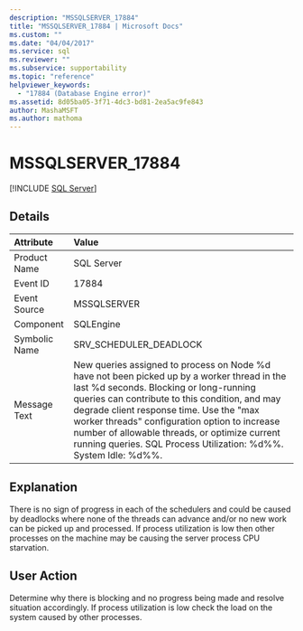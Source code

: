 ```yaml
---
description: "MSSQLSERVER_17884"
title: "MSSQLSERVER_17884 | Microsoft Docs"
ms.custom: ""
ms.date: "04/04/2017"
ms.service: sql
ms.reviewer: ""
ms.subservice: supportability
ms.topic: "reference"
helpviewer_keywords: 
  - "17884 (Database Engine error)"
ms.assetid: 8d05ba05-3f71-4dc3-bd81-2ea5ac9fe843
author: MashaMSFT
ms.author: mathoma
---
```

# MSSQLSERVER_17884
 [!INCLUDE [SQL Server](../../includes/applies-to-version/sqlserver.md)]
  
## Details  
  
| Attribute | Value |  
| :-------- | :---- |  
|Product Name|SQL Server|  
|Event ID|17884|  
|Event Source|MSSQLSERVER|  
|Component|SQLEngine|  
|Symbolic Name|SRV_SCHEDULER_DEADLOCK|  
|Message Text|New queries assigned to process on Node %d have not been picked  up by a worker thread in the last %d seconds. Blocking or long-running queries can contribute to this condition, and may degrade client response time. Use the "max worker threads" configuration option to increase number  of allowable threads, or optimize current running queries.  SQL Process Utilization: %d%%. System Idle: %d%%.|  
  
## Explanation  
There is no sign of progress in each of the schedulers and could be caused by deadlocks where none of the threads can advance and/or no new work can be picked up and processed. If process utilization is low then other processes on the machine may be causing the server process CPU starvation.  
  
## User Action  
Determine why there is blocking and no progress being made and resolve situation accordingly. If process utilization is low check the load on the system caused by other processes.  
  
